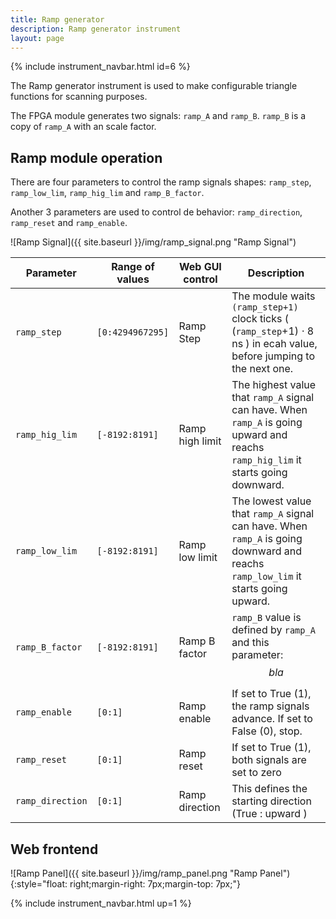 ```yaml
---
title: Ramp generator
description: Ramp generator instrument
layout: page
---
```


{% include instrument_navbar.html id=6 %}

The Ramp generator instrument is used to make configurable triangle functions for
scanning purposes.

The FPGA module generates two signals: `ramp_A` and `ramp_B`.
`ramp_B` is a copy of `ramp_A` with an scale factor.

## Ramp module operation

There are four parameters to control the ramp signals shapes:
`ramp_step`, `ramp_low_lim`, `ramp_hig_lim` and `ramp_B_factor`.

Another 3 parameters are used to control de behavior:
`ramp_direction`, `ramp_reset` and `ramp_enable`.

![Ramp Signal]({{ site.baseurl }}/img/ramp_signal.png "Ramp Signal")



| Parameter        | Range of values  | Web GUI control | Description                                                                                                                         |
|------------------|------------------|-----------------|-------------------------------------------------------------------------------------------------------------------------------------|
| `ramp_step`      | `[0:4294967295]` | Ramp Step       | The module waits `(ramp_step+1)` clock ticks ( (`ramp_step`+1) ⋅ 8 ns ) in ecah value, before jumping to the next one.                          |
| `ramp_hig_lim`   | `[-8192:8191]`   | Ramp high limit | The highest value that `ramp_A` signal can have. When `ramp_A` is going upward and reachs `ramp_hig_lim` it starts going downward.  |
| `ramp_low_lim`   | `[-8192:8191]`   | Ramp low limit  | The lowest value that `ramp_A` signal can have. When `ramp_A` is going downward and reachs `ramp_low_lim` it starts going upward.   |
| `ramp_B_factor`  | `[-8192:8191]`   | Ramp B factor   | `ramp_B` value is defined by `ramp_A` and this parameter: $$ bla $$                                                                 |
| `ramp_enable`    | `[0:1]`          | Ramp enable     | If set to True (1), the ramp signals advance. If set to False (0), stop.                                                            |
| `ramp_reset`     | `[0:1]`          | Ramp reset      | If set to True (1), both signals are set to zero                                                                                    |
| `ramp_direction` | `[0:1]`          | Ramp direction  | This defines the starting direction (True : upward )                                                                                |







## Web frontend


![Ramp Panel]({{ site.baseurl }}/img/ramp_panel.png "Ramp Panel"){:style="float: right;margin-right: 7px;margin-top: 7px;"}



{% include instrument_navbar.html up=1 %}
